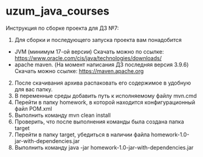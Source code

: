 # uzum_java_courses

Инструкция по сборке проекта для ДЗ №7:
1) Для сборки и последующего запуска проекта вам понадобится
 - JVM (минимум 17-ой версии)
  Скачать можно по ссылке: https://www.oracle.com/cis/java/technologies/downloads/
 - apache maven. (На момент написания ДЗ последняя версия 3.9.6)
  Скачать можно ссылке: https://maven.apache.org
2) После скачивания архива распаковать его содержимое в удобную для вас папку.
3) В переменные среды добавить путь к исполняемому файлу mvn.cmd
4) Перейти в папку homework, в которой находится конфигурационный файл POM.xml
5) Выполнить команду mvn clean install
6) Проверить, что после выполнения команды была создана папка target
7) Перейти в папку target, убедиться в наличии файла homework-1.0-jar-with-dependencies.jar
8) Выполнить команду java -jar homework-1.0-jar-with-dependencies.jar